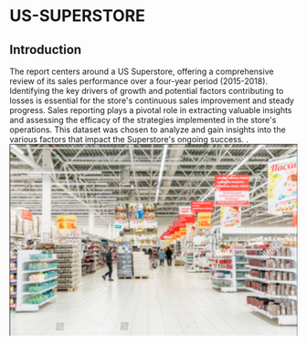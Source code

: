 # US-SUPERSTORE
## Introduction
The report centers around a US Superstore, offering a comprehensive review of its sales performance over a four-year period (2015-2018). Identifying the key drivers of growth and potential factors contributing to losses is essential for the store's continuous sales improvement and steady progress. Sales reporting plays a pivotal role in extracting valuable insights and assessing the efficacy of the strategies implemented in the store's operations. This dataset was chosen to analyze and gain insights into the various factors that impact the Superstore's ongoing success.
.![](store.png)
